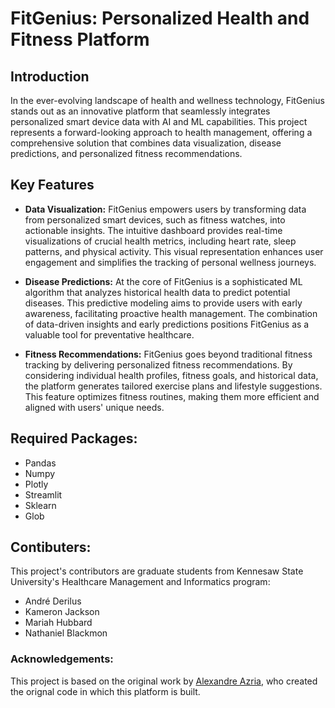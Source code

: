 # FitGenius: Personalized Health and Fitness Platform
## Introduction 
In the ever-evolving landscape of health and wellness technology, FitGenius stands out as an innovative platform that seamlessly integrates personalized smart device data with AI and ML capabilities. This project represents a forward-looking approach to health management, offering a comprehensive solution that combines data visualization, disease predictions, and personalized fitness recommendations.

## Key Features 
- **Data Visualization:**
  FitGenius empowers users by transforming data from personalized smart devices, such as fitness watches, into actionable insights. The intuitive dashboard provides real-time visualizations of crucial health metrics, including heart rate, sleep patterns, and physical activity. This visual representation enhances user engagement and simplifies the tracking of personal wellness journeys.

- **Disease Predictions:**
  At the core of FitGenius is a sophisticated ML algorithm that analyzes historical health data to predict potential diseases. This predictive modeling aims to provide users with early awareness, facilitating proactive health management. The combination of data-driven insights and early predictions positions FitGenius as a valuable tool for preventative healthcare.

- **Fitness Recommendations:**
  FitGenius goes beyond traditional fitness tracking by delivering personalized fitness recommendations. By considering individual health profiles, fitness goals, and historical data, the platform generates tailored exercise plans and lifestyle suggestions. This feature optimizes fitness routines, making them more efficient and aligned with users' unique needs.

## Required Packages: 
- Pandas
- Numpy
- Plotly
- Streamlit
- Sklearn
- Glob

## Contibuters: 
This project's contributors are graduate students from Kennesaw State University's Healthcare Management and Informatics program:
- André Derilus
- Kameron Jackson
- Mariah Hubbard
- Nathaniel Blackmon

### Acknowledgements: 
This project is based on the original work by [Alexandre Azria](https://github.com/alexazria/Predicting_Diseases_Streamlit_ML.git), who created the orignal code in which this platform is built. 
